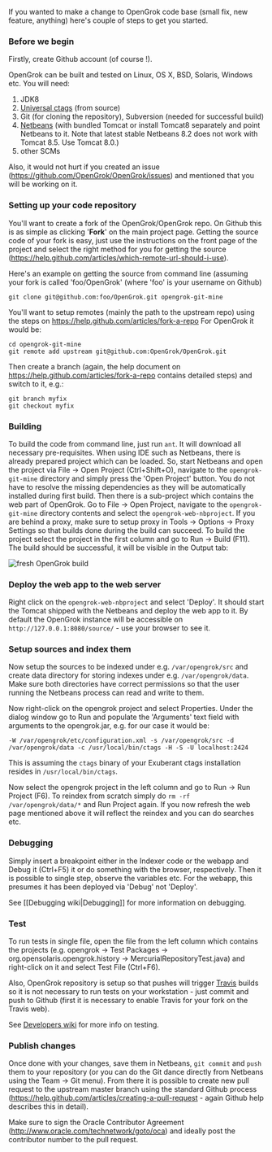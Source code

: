 If you wanted to make a change to OpenGrok code base (small fix, new feature, anything) here's couple of steps to get you started.

### Before we begin

Firstly, create Github account (of course !).

OpenGrok can be built and tested on Linux, OS X, BSD, Solaris, Windows etc. You will need:

1. JDK8
1. [Universal ctags](https://github.com/universal-ctags) (from source)
1. Git (for cloning the repository), Subversion (needed for successful build)
1. [Netbeans](https://netbeans.org/) (with bundled Tomcat or install Tomcat8 separately and point Netbeans to it. Note that latest stable Netbeans 8.2 does not work with Tomcat 8.5. Use Tomcat 8.0.)
1. other SCMs 

Also, it would not hurt if you created an issue (https://github.com/OpenGrok/OpenGrok/issues) and mentioned that you will be working on it.

### Setting up your code repository

You'll want to create a fork of the OpenGrok/OpenGrok repo. On Github this is as simple as clicking '**Fork**' on the main project page. Getting the source code of your fork is easy, just use the instructions on the front page of the project and select the right method for you for getting the source (https://help.github.com/articles/which-remote-url-should-i-use).

Here's an example on getting the source from command line (assuming your fork is called 'foo/OpenGrok' (where 'foo' is your username on Github)

```
git clone git@github.com:foo/OpenGrok.git opengrok-git-mine
```

You'll want to setup remotes (mainly the path to the upstream repo) using the steps on https://help.github.com/articles/fork-a-repo For OpenGrok it would be:

```
cd opengrok-git-mine
git remote add upstream git@github.com:OpenGrok/OpenGrok.git
```

Then create a branch (again, the help document on https://help.github.com/articles/fork-a-repo contains detailed steps) and switch to it, e.g.:

```
git branch myfix
git checkout myfix
```

### Building

To build the code from command line, just run `ant`. It will download all necessary pre-requisites. When using IDE such as Netbeans, there is already prepared project which can be loaded. So, start Netbeans and open the project via File -> Open Project (Ctrl+Shift+O), navigate to the `opengrok-git-mine` directory and simply press the 'Open Project' button. You do not have to resolve the missing dependencies as they will be automatically installed during first build. Then there is a sub-project which contains the web part of OpenGrok. Go to File -> Open Project, navigate to the `opengrok-git-mine` directory contents and select the `opengrok-web-nbproject`. If you are behind a proxy, make sure to setup proxy in Tools -> Options -> Proxy Settings so that builds done during the build can succeed. To build the project select the project in the first column and go to Run -> Build (F11). The build should be successful, it will be visible in the Output tab:

![fresh OpenGrok build](https://github.com/OpenGrok/OpenGrok/wiki/images/opengrok-build.png)

### Deploy the web app to the web server

Right click on the `opengrok-web-nbproject` and select 'Deploy'. It should start the Tomcat shipped with the Netbeans and deploy the web app to it. By default the OpenGrok instance will be accessible on `http://127.0.0.1:8080/source/` - use your browser to see it.

### Setup sources and index them

Now setup the sources to be indexed under e.g. `/var/opengrok/src` and create data directory for storing indexes under e.g. `/var/opengrok/data`. Make sure both directories have correct permissions so that the user running the Netbeans process can read and write to them.

Now right-click on the opengrok project and select Properties. Under the dialog window go to Run and populate the 'Arguments' text field with arguments to the opengrok.jar, e.g. for our case it would be:

```
-W /var/opengrok/etc/configuration.xml -s /var/opengrok/src -d /var/opengrok/data -c /usr/local/bin/ctags -H -S -U localhost:2424
```

This is assuming the `ctags` binary of your Exuberant ctags installation resides in `/usr/local/bin/ctags`.

Now select the opengrok project in the left column and go to Run -> Run Project (F6). To reindex from scratch simply do `rm -rf /var/opengrok/data/*` and Run Project again. If you now refresh the web page mentioned above it will reflect the reindex and you can do searches etc.

### Debugging

Simply insert a breakpoint either in the Indexer code or the webapp and Debug it (Ctrl+F5) it or do something with the browser, respectively. Then it is possible to single step, observe the variables etc.
For the webapp, this presumes it has been deployed via 'Debug' not 'Deploy'.

See [[Debugging wiki|Debugging]] for more information on debugging.

### Test

To run tests in single file, open the file from the left column which contains the projects (e.g. opengrok -> Test Packages -> org.opensolaris.opengrok.history -> MercurialRepositoryTest.java) and right-click on it and select Test File (Ctrl+F6).

Also, OpenGrok repository is setup so that pushes will trigger [Travis](https://travis-ci.org) builds so it is not necessary to run tests on your workstation - just commit and push to Github (first it is necessary to enable Travis for your fork on the Travis web).

See [Developers wiki](https://github.com/oracle/opengrok/wiki/Developers) for more info on testing.

### Publish changes

Once done with your changes, save them in Netbeans, `git commit` and `push` them to your repository (or you can do the Git dance directly from Netbeans using the Team -> Git menu). From there it is possible to create new pull request to the upstream master branch using the standard Github process (https://help.github.com/articles/creating-a-pull-request - again Github help describes this in detail).

Make sure to sign the Oracle Contributor Agreement (http://www.oracle.com/technetwork/goto/oca) and ideally post the contributor number to the pull request.